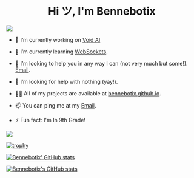 <h1 align="center">Hi ツ, I'm Bennebotix</h1>
<img src="https://readme-typing-svg.herokuapp.com?vCenter=true&lines=Hey+I'm+Bennebotix!;I+Like+To+Code!+:)">

- 🔭 I’m currently working on [Void AI](http://github.com/Bennebotix/Lockly)

- 🌱 I’m currently learning [WebSockets](https://web.dev/learn/pwa).

- 👯 I’m looking to help you in any way I can (not very much but some!). [Email](mailto:bennebotix@gmail.com).

- 🤝 I’m looking for help with nothing (yay!).

- 👨‍💻 All of my projects are available at [bennebotix.github.io](https://bennebotix.github.io/).

- 📫 You can ping me at my [Email](mailto:bennebotix@gmail.com).

- ⚡ Fun fact: I'm In 9th Grade!

![](https://komarev.com/ghpvc/?username=bennebotix)

[![trophy](https://github-profile-trophy.vercel.app/?username=bennebotix)](https://github.com/ryo-ma/github-profile-trophy)


[![Bennebotix' GitHub stats](https://github-readme-stats.vercel.app/api/top-langs?username=bennebotix&show_icons=true&theme=radical&layout=compact)](https://github.com/anuraghazra/github-readme-stats)

[![Bennebotix's GitHub stats](https://github-readme-stats.vercel.app/api?username=bennebotix&show_icons=true&theme=radical)](https://github.com/anuraghazra/github-readme-stats)
